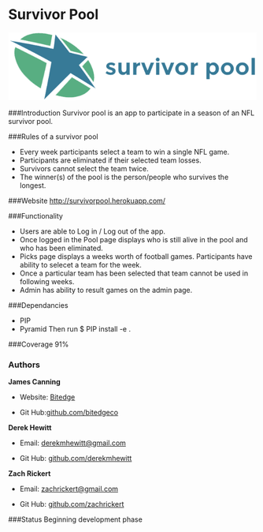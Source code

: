 # Survivor Pool

![GitHub Logo](https://github.com/bitedgeco/survivor-pool/blob/master/survivor_pool/static/img/logo.png)

###Introduction 
Survivor pool is an app to participate in a season of an NFL survivor pool.

###Rules of a survivor pool

* Every week participants select a team to win a single NFL game.
* Participants are eliminated if their selected team losses.
* Survivors cannot select the team twice.
* The winner(s) of the pool is the person/people who survives the longest.

###Website
http://survivorpool.herokuapp.com/


###Functionality

* Users are able to Log in / Log out of the app.
* Once logged in the Pool page displays who is still alive in the pool and who has been eliminated.
* Picks page displays a weeks worth of football games. Participants have ability to selecet a team for the week.
* Once a particular team has been selected that team cannot be used in following weeks.
* Admin has ability to result games on the admin page.



###Dependancies

* PIP
* Pyramid
Then run $ PIP install -e .


###Coverage
91%


### Authors

__James Canning__ 

* Website: [Bitedge](https://www.bitedge.co/)

* Git Hub:[github.com/bitedgeco](https://github.com/bitedgeco)


__Derek Hewitt__

* Email: <derekmhewitt@gmail.com>

* Git Hub: [github.com/derekmhewitt](https://github.com/derekmhewitt)


__Zach Rickert__

* Email: <zachrickert@gmail.com>

* Git Hub: [github.com/zachrickert](https://github.com/zachrickert)


###Status
Beginning development phase


